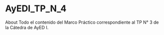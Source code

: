# AyEDI_TP_N_4
About Todo el contenido del Marco Práctico correspondiente al TP N° 3 de la Cátedra de AyED I.
